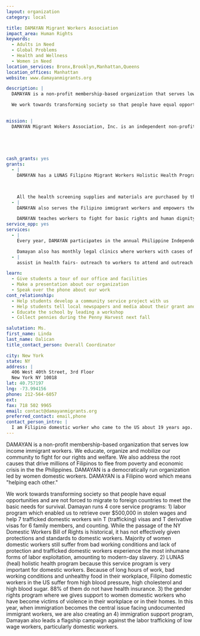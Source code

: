 ```yaml
---
layout: organization
category: local

title: DAMAYAN Migrant Workers Association
impact_area: Human Rights
keywords: 
  - Adults in Need
  - Global Problems
  - Health and Wellness
  - Women in Need
location_services: Bronx,Brooklyn,Manhattan,Queens
location_offices: Manhattan
website: www.damayanmigrants.org

description: |
  DAMAYAN is a non-profit membership-based organization that serves low income immigrant workers.  We educate, organize and mobilize our community to fight for our rights and welfare.  We also address the root causes that drive millions of Filipinos to flee from poverty and economic crisis in the the Philippines.  DAMAYAN is a democratically run organization led by women domestic workers.  DAMAYAN is a Filipino word which means "helping each other."

  We work towards transforming society so that people have equal opportunities and are not forced to migrate to foreign countries to meet the basic needs for survival.  Damayan runs 4 core service programs: 1) labor program which enabled us to retrieve over $500,000 in stolen wages and help 7 trafficked domestic workers win T (trafficking) visas and T derivative visas for 6 family members, and counting. While the passage of the NY Domestic Workers Bill of Rights is historical, it has not effectively given protections and standards to domestic workers. Majority of women domestic workers still suffer from bad working conditions and lack of protection and trafficked domestic workers experience the most inhumane forms of labor exploitation, amounting to modern-day slavery. 2) LUNAS (heal) holistic health program because this service program is very important for domestic workers. Because of long hours of work, bad working conditions and unhealthy food in their workplace, Filipino domestic workers in the US suffer from high blood pressure, high cholesterol and high blood sugar. 88% of them do not have health insurance. 3)  the gender rights program where we gives support to women domestic workers who have become victims of violence in their workplace or in their homes.  In this year, when immigration becomes the central issue facing undocumented immigrant workers, we are also creating an 4) immigration support program, Damayan also leads a flagship campaign against the labor trafficking of low wage workers, particularly domestic workers.

  
mission: |
  DAMAYAN Migrant Wokers Association, Inc. is an independent non-profit grassroots organization based in New York and New Jersey that upholds and promotes the rights and welfare of Filipino migrant workers. It also raises awareness and organizes around issues of migrant workers, particularly domestic workers, to understand the root causes of these issues. Damayan is a Filipino word that means helping each other.

  

  

cash_grants: yes
grants: 
  - |
    DAMAYAN has a LUNAS Filipino Migrant Workers Holistic Health Program.  We provide educational literature and information about health rights of immigrants and connect workers to meet their health needs.  As part of the health program, we conduct health fairs every three months where participants are able to get immediate health screenings for blood pressure, glucose, cholesterol, set appointments for women's health and have a valuable one-on-one doctor's consultation.

    

    All the health screening supplies and materials are purchased by the organization or donated by health professionals.  Cash grants of $1000 would provide for the health screening of 150 immigrant workers.  Almost all of the participants DAMAYAN gives services to do not have health insurance, experience severe physical hardship because of their work conditions and are high risk for hypertension, high cholesterol, diabetes, heart conditions and other health problems.
  - |
    DAMAYAN also serves the Filipino immigrant workers and empowers them to fight for their labor rights.  Many DAMAYAN members are domestic workers who are nannies, babysitters, house cleaners, cooks, baby nurses and elderly caregivers.  As domestic workers who have been excluded from many labor laws, majority of the community members experience violations in their basic human rights.  DAMAYAN has worked with workers who have been paid as little as 36 cents per hour and work as long as 110 hours a week.  In addition, workers experience racism and discrimination -- verbal abuse, harassment, belittling, physical assault and even sexual abuse.  

    DAMAYAN teaches workers to fight for basic rights and human dignity.  A $500 grant helps in paying for the printing and publishing of educational materials that can inform more than 1,000 individuals.  A $1,000 grant helps to organize three forums and house meetings where workers can be trained to learn and assert their labor, immigrant and women's rights.
service_opp: yes
services: 
  - |
    Every year, DAMAYAN participates in the annual Philippine Independence Day Celebration in Manhattan, during the first Sunday in June.  DAMAYAN purchases a booth and organizes a health fair during the festival.  Volunteers are needed to set-up, distribute educational flyers and outreach to the community.

    Damayan also has monthly legal clinics where workers with cases of stolen wages, labor trafficking or gender violence get pro bono consultation with lawyers
  - |
    assist in health fairs- outreach to workers to attend and outreach at actual events; doing workers case intake; assisting both workers and lawyers during legal clinics

learn: 
  - Give students a tour of our office and facilities
  - Make a presentation about our organization
  - Speak over the phone about our work
cont_relationship: 
  - Help students develop a community service project with us
  - Help students tell local newspapers and media about their grant and/or project with us
  - Educate the school by leading a workshop
  - Collect pennies during the Penny Harvest next fall

salutation: Ms.
first_name: Linda
last_name: Oalican
title_contact_person: Overall Coordinator

city: New York
state: NY
address: |
  406 West 40th Street, 3rd Floor  
  New York NY 10018
lat: 40.757197
lng: -73.994156
phone: 212-564-6057
ext: 
fax: 718 502 9965
email: contact@damayanmigrants.org
preferred_contact: email,phone
contact_person_intro: |
  I am Filipino domestic worker who came to the US about 19 years ago. i have been organizing with Damayan since its founding in 2003. I am passionate about building the power of domestic and other workers so that we can contribute in the movement for rights, dignity and justice for all the working and marginalized people in the US.
---
```

DAMAYAN is a non-profit membership-based organization that serves low income immigrant workers.  We educate, organize and mobilize our community to fight for our rights and welfare.  We also address the root causes that drive millions of Filipinos to flee from poverty and economic crisis in the the Philippines.  DAMAYAN is a democratically run organization led by women domestic workers.  DAMAYAN is a Filipino word which means "helping each other."

We work towards transforming society so that people have equal opportunities and are not forced to migrate to foreign countries to meet the basic needs for survival.  Damayan runs 4 core service programs: 1) labor program which enabled us to retrieve over $500,000 in stolen wages and help 7 trafficked domestic workers win T (trafficking) visas and T derivative visas for 6 family members, and counting. While the passage of the NY Domestic Workers Bill of Rights is historical, it has not effectively given protections and standards to domestic workers. Majority of women domestic workers still suffer from bad working conditions and lack of protection and trafficked domestic workers experience the most inhumane forms of labor exploitation, amounting to modern-day slavery. 2) LUNAS (heal) holistic health program because this service program is very important for domestic workers. Because of long hours of work, bad working conditions and unhealthy food in their workplace, Filipino domestic workers in the US suffer from high blood pressure, high cholesterol and high blood sugar. 88% of them do not have health insurance. 3)  the gender rights program where we gives support to women domestic workers who have become victims of violence in their workplace or in their homes.  In this year, when immigration becomes the central issue facing undocumented immigrant workers, we are also creating an 4) immigration support program, Damayan also leads a flagship campaign against the labor trafficking of low wage workers, particularly domestic workers.

